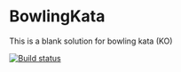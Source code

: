 # BowlingKata
This is a blank solution for bowling kata (KO)

[![Build status](https://ci.appveyor.com/api/projects/status/l2lf593w1tw7cqaq?svg=true)](https://ci.appveyor.com/project/dwlodarz/dvdlibrary)
